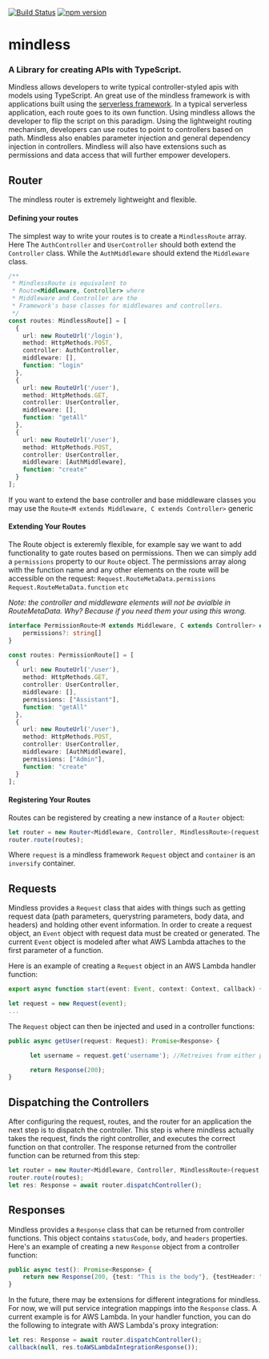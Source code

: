 [![Build Status](https://travis-ci.org/SpartanLabs/mindless.svg?branch=master)](https://travis-ci.org/SpartanLabs/mindless)
[![npm version](https://badge.fury.io/js/mindless-framework.svg)](https://badge.fury.io/js/mindless-framework)

# mindless
### A Library for creating APIs with TypeScript. 

Mindless allows developers to write typical controller-styled apis with models using TypeScript. An great use of the mindless framework is with applications built using the [serverless framework](https://serverless.com/). In a typical serverless application, each route goes to its own function. Using mindless allows the developer to flip the script on this paradigm. Using the lightweight routing mechanism, developers can use routes to point to controllers based on path. Mindless also enables parameter injection and general dependency injection in controllers. Mindless will also have extensions such as permissions and data access that will further empower developers.

## Router
The mindless router is extremely lightweight and flexible.
#### Defining your routes
The simplest way to write your routes is to create a `MindlessRoute` array. Here The `AuthController` and `UserController` should both extend the `Controller` class. While the `AuthMiddleware` should extend the `Middleware` class.
```ts
/**
 * MindlessRoute is equivalent to
 * Route<Middleware, Controller> where
 * Middleware and Controller are the 
 * Framework's base classes for middlewares and controllers.
 */
const routes: MindlessRoute[] = [
  {
    url: new RouteUrl('/login'),
    method: HttpMethods.POST,
    controller: AuthController,
    middleware: [],
    function: "login"
  },
  {
    url: new RouteUrl('/user'),
    method: HttpMethods.GET,
    controller: UserController,
    middleware: [],
    function: "getAll"
  },
  {
    url: new RouteUrl('/user'),
    method: HttpMethods.POST,
    controller: UserController,
    middleware: [AuthMiddleware],
    function: "create"
  }
];
```
If you want to extend the base controller and base middleware classes you may use the `Route<M extends Middleware, C extends Controller>` generic

#### Extending Your Routes

The Route object is exteremly flexible, for example say we want to add functionality to gate routes based on permissions. Then we can simply add a `permissions` property to our `Route` object. The permissions array along with the function name and any other elements on the route will be accessible on the request: 
`Request.RouteMetaData.permissions`
`Request.RouteMetaData.function`
`etc`

<i>Note: the controller and middleware elements will not be avialble in RouteMetaData. Why? Because if you need them your using this wrong.</i>
```ts
interface PermissionRoute<M extends Middleware, C extends Controller> extends Route<M, C> {
    permissions?: string[]
}

const routes: PermissionRoute[] = [
  {
    url: new RouteUrl('/user'),
    method: HttpMethods.GET,
    controller: UserController,
    middleware: [],
    permissions: ["Assistant"],
    function: "getAll"
  },
  {
    url: new RouteUrl('/user'),
    method: HttpMethods.POST,
    controller: UserController,
    middleware: [AuthMiddleware],
    permissions: ["Admin"],
    function: "create"
  }
];
```

#### Registering Your Routes
Routes can be registered by creating a new instance of a `Router` object:
```ts
let router = new Router<Middleware, Controller, MindlessRoute>(request, container);
router.route(routes);
```
Where `request` is a mindless framework `Request` object and `container` is an `inversify` container. 

## Requests
Mindless provides a `Request` class that aides with things such as getting request data (path parameters, querystring parameters, body data, and headers) and holding other event information. In order to create a request object, an `Event` object with request data must be created or generated. The current `Event` object is modeled after what AWS Lambda attaches to the first parameter of a function.

Here is an example of creating a `Request` object in an AWS Lambda handler function:
```ts
export async function start(event: Event, context: Context, callback) {

let request = new Request(event);
...
```

The `Request` object can then be injected and used in a controller functions:
```ts
public async getUser(request: Request): Promise<Response> {

      let username = request.get('username'); //Retreives from either path parameters, query parameters, and then body.

      return Response(200);
}
```

## Dispatching the Controllers
After configuring the request, routes, and the router for an application the next step is to dispatch the controller. This step is where mindless actually takes the request, finds the right controller, and executes the correct function on that controller. The response returned from the controller function can be returned from this step:
```ts
let router = new Router<Middleware, Controller, MindlessRoute>(request, container);
router.route(routes);
let res: Response = await router.dispatchController();
```

## Responses
Mindless provides a `Response` class that can be returned from controller functions. This object contains `statusCode`, `body`, and `headers` properties. Here's an example of creating a new `Response` object from a controller function:
```ts
public async test(): Promise<Response> {
    return new Response(200, {test: "This is the body"}, {testHeader: "This is a test header"});
}
```
In the future, there may be extensions for different integrations for mindless. For now, we will put service integration mappings into the `Response` class. A current example is for AWS Lambda. In your handler function, you can do the following to integrate with AWS Lambda's proxy integration:
```ts
let res: Response = await router.dispatchController();
callback(null, res.toAWSLambdaIntegrationResponse());
```
